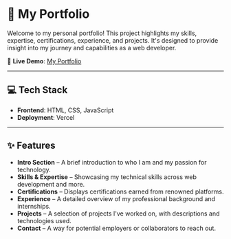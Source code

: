 # 🌟 My Portfolio

Welcome to my personal portfolio! This project highlights my skills, expertise, certifications, experience, and projects. It's designed to provide insight into my journey and capabilities as a web developer.

📌 **Live Demo**: [My Portfolio](https://my-portfolio-jet-seven-89.vercel.app/)

---

## 💻 Tech Stack

- **Frontend**: HTML, CSS, JavaScript  
- **Deployment**: Vercel  

---

## ✨ Features

- **Intro Section** – A brief introduction to who I am and my passion for technology.
- **Skills & Expertise** – Showcasing my technical skills across web development and more.
- **Certifications** – Displays certifications earned from renowned platforms.
- **Experience** – A detailed overview of my professional background and internships.
- **Projects** – A selection of projects I've worked on, with descriptions and technologies used.
- **Contact** – A way for potential employers or collaborators to reach out.

